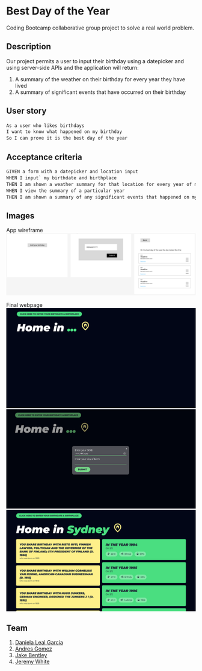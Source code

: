 # Best Day of the Year

Coding Bootcamp collaborative group project to solve a real world problem.

## Description

Our project permits a user to input their birthday using a datepicker and using server-side APIs and the application will return:

1. A summary of the weather on their birthday for every year they have lived
2. A summary of significant events that have occurred on their birthday

## User story

```md
As a user who likes birthdays
I want to know what happened on my birthday
So I can prove it is the best day of the year
```

## Acceptance criteria

```md
GIVEN a form with a datepicker and location input
WHEN I input` my birthdate and birthplace
THEN I am shown a weather summary for that location for every year of my life
WHEN I view the summary of a particular year
THEN I am shown a summary of any significant events that happened on my birthday 
```

## Images

App wireframe
![app_wireframe](./assets/images/bdoty_wireframe.png "app wireframe")

Final webpage
![app_homepage](./assets/images/screenshot1.png "app home page")
![app_modal](./assets/images/screenshot2.png "app modal")
![app_results](./assets/images/screenshot3.png "app results")


## Team

1. [Daniela Leal Garcia](https://github.com/falfada "Daniela's Github profile")
2. [Andres Gomez](https://github.com/ANDRESGOM77 "Andres' Github profile")
3. [Jake Bentley](Jake272727 "Jake's github profile")
4. [Jeremy White](https://github.com/roughnut "Jeremy's Github profile")
